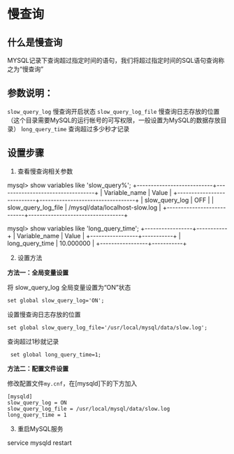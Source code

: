 # 慢查询


## 什么是慢查询

MYSQL记录下查询超过指定时间的语句，我们将超过指定时间的SQL语句查询称之为“慢查询”


## 参数说明：

`slow_query_log` 慢查询开启状态
`slow_query_log_file` 慢查询日志存放的位置（这个目录需要MySQL的运行帐号的可写权限，一般设置为MySQL的数据存放目录）
l`ong_query_time` 查询超过多少秒才记录

## 设置步骤

1. 查看慢查询相关参数

mysql> show variables like 'slow_query%';
+---------------------------+----------------------------------+
| Variable_name             | Value                            |
+---------------------------+----------------------------------+
| slow_query_log            | OFF                              |
| slow_query_log_file       | /mysql/data/localhost-slow.log   |
+---------------------------+----------------------------------+

mysql> show variables like 'long_query_time';
+-----------------+-----------+
| Variable_name   | Value     |
+-----------------+-----------+
| long_query_time | 10.000000 |
+-----------------+-----------+


2. 设置方法

**方法一：全局变量设置**

将 slow_query_log 全局变量设置为“ON”状态
```
set global slow_query_log='ON'; 
```

设置慢查询日志存放的位置
```
set global slow_query_log_file='/usr/local/mysql/data/slow.log';
```

查询超过1秒就记录
```
 set global long_query_time=1;
```

**方法二：配置文件设置**


修改配置文件`my.cnf`，在[mysqld]下的下方加入

```
[mysqld]
slow_query_log = ON
slow_query_log_file = /usr/local/mysql/data/slow.log
long_query_time = 1
```

3. 重启MySQL服务

service mysqld restart